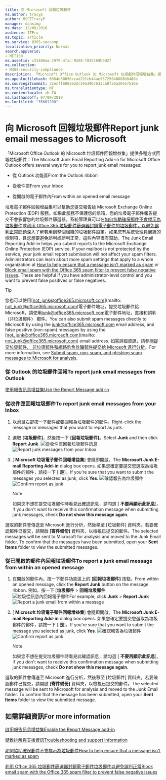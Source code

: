 ```yaml
---
title: 向 Microsoft 回報垃圾郵件
ms.author: tracyp
author: MSFTTracyP
manager: dansimp
ms.date: 12/09/2016
audience: ITPro
ms.topic: article
ms.service: O365-seccomp
localization_priority: Normal
search.appverid:
- MET150
ms.assetid: c31406ea-2979-4fac-9288-f835269b9d2f
ms.collection:
- M365-security-compliance
description: 「Microsoft Office Outlook 的 Microsoft 垃圾郵件回報增益集」提供多種方式回報垃圾郵件：
ms.openlocfilehash: 6064e60096ccad22fcb44ae35725640880b8468e
ms.sourcegitcommit: 32ecff689ae32c59a39b7633ca0f36a304e7516e
ms.translationtype: MT
ms.contentlocale: zh-TW
ms.lasthandoff: 07/09/2019
ms.locfileid: "35601200"
---
```

# <a name="report-junk-email-messages-to-microsoft"></a><span data-ttu-id="a438e-103">向 Microsoft 回報垃圾郵件</span><span class="sxs-lookup"><span data-stu-id="a438e-103">Report junk email messages to Microsoft</span></span>

<span data-ttu-id="a438e-104">「Microsoft Office Outlook 的 Microsoft 垃圾郵件回報增益集」提供多種方式回報垃圾郵件：</span><span class="sxs-lookup"><span data-stu-id="a438e-104">The Microsoft Junk Email Reporting Add-in for Microsoft Office Outlook offers several ways for you to report junk email messages:</span></span>
  
- <span data-ttu-id="a438e-105">從 Outlook 功能區</span><span class="sxs-lookup"><span data-stu-id="a438e-105">From the Outlook ribbon</span></span>
    
- <span data-ttu-id="a438e-106">從收件匣</span><span class="sxs-lookup"><span data-stu-id="a438e-106">From your Inbox</span></span>
    
- <span data-ttu-id="a438e-107">從開啟的電子郵件內</span><span class="sxs-lookup"><span data-stu-id="a438e-107">From within an opened email message</span></span>
    
<span data-ttu-id="a438e-p101">垃圾電子郵件回報增益集可以幫助您提交報告給 Microsoft Exchange Online Protection (EOP) 服務。如果此服務不保護您的信箱，您的垃圾電子郵件報告提交不會影響您的垃圾郵件篩選器。系統管理員可以在[如何協助確保郵件不會標示為垃圾郵件](https://go.microsoft.com/fwlink/p/?LinkId=534224)或[利用 Office 365 垃圾郵件篩選器封鎖電子郵件的垃圾郵件，以避免誤判正常問題](https://go.microsoft.com/fwlink/p/?LinkId=534225)深入了解套用到整個組織的垃圾郵件設定。如果您有系統管理員層級的控制項，且您想要避免誤判或誤判正常，這些內容很有幫助。</span><span class="sxs-lookup"><span data-stu-id="a438e-p101">The Junk Email Reporting Add-in helps you submit reports to the Microsoft Exchange Online Protection (EOP) service. If your mailbox is not protected by the service, your junk email report submission will not affect your spam filters. Administrators can learn about more spam settings that apply to a whole organization at [How to help ensure that a message isn't marked as spam](https://go.microsoft.com/fwlink/p/?LinkId=534224) or [Block email spam with the Office 365 spam filter to prevent false negative issues](https://go.microsoft.com/fwlink/p/?LinkId=534225). These are helpful if you have administrator-level control and you want to prevent false positives or false negatives.</span></span>
  
> [!TIP]
> <span data-ttu-id="a438e-112">您也可以使用[not_junk@office365.microsoft.com](mailto: not_junk@office365.microsoft.com)電子郵件地址，提交垃圾郵件給 Microsoft，請使用[junk@office365.microsoft.com](mailto:junk@office365.microsoft.com)電子郵件地址，直接和誤判 （非垃圾郵件） 郵件。</span><span class="sxs-lookup"><span data-stu-id="a438e-112">You can also submit spam messages directly to Microsoft by using the [junk@office365.microsoft.com](mailto:junk@office365.microsoft.com) email address, and false positive (non-spam) messages by using the [not_junk@office365.microsoft.com](mailto: not_junk@office365.microsoft.com) email address.</span></span> <span data-ttu-id="a438e-113">如需詳細資訊，請參閱[提交垃圾郵件、 非垃圾郵件和網路釣魚詐騙郵件提交給 Microsoft 進行分析](submit-spam-non-spam-and-phishing-scam-messages-to-microsoft-for-analysis.md)。</span><span class="sxs-lookup"><span data-stu-id="a438e-113">For more information, see [Submit spam, non-spam, and phishing scam messages to Microsoft for analysis](submit-spam-non-spam-and-phishing-scam-messages-to-microsoft-for-analysis.md).</span></span> 
  
### <a name="to-report-junk-email-messages-from-outlook"></a><span data-ttu-id="a438e-114">從 Outlook 的垃圾郵件回報</span><span class="sxs-lookup"><span data-stu-id="a438e-114">To report junk email messages from Outlook</span></span>

[<span data-ttu-id="a438e-115">使用報告訊息增益集</span><span class="sxs-lookup"><span data-stu-id="a438e-115">Use the Report Message add-in</span></span>](https://support.office.com/article/b5caa9f1-cdf3-4443-af8c-ff724ea719d2) 
  
### <a name="to-report-junk-email-messages-from-your-inbox"></a><span data-ttu-id="a438e-116">從收件匣回報垃圾郵件</span><span class="sxs-lookup"><span data-stu-id="a438e-116">To report junk email messages from your Inbox</span></span>

1. <span data-ttu-id="a438e-117">以滑鼠右鍵按一下郵件或要回報為垃圾郵件的郵件。</span><span class="sxs-lookup"><span data-stu-id="a438e-117">Right-click the message or messages that you want to report as junk.</span></span>
    
2. <span data-ttu-id="a438e-118">選取 **[垃圾郵件]**，然後按一下 **[回報垃圾郵件]**。</span><span class="sxs-lookup"><span data-stu-id="a438e-118">Select **Junk** and then click **Report Junk**.</span></span>
    <span data-ttu-id="a438e-119">![從收件匣回報垃圾郵件訊息](media/EOP-Outlook-Junk-Reporting-Tool-3.jpg)</span><span class="sxs-lookup"><span data-stu-id="a438e-119">![Report junk messages from your Inbox](media/EOP-Outlook-Junk-Reporting-Tool-3.jpg)</span></span>
  
3. <span data-ttu-id="a438e-120">[ **Microsoft 垃圾電子郵件回報增益集**] 會隨即開啟。</span><span class="sxs-lookup"><span data-stu-id="a438e-120">The **Microsoft Junk E-mail Reporting Add-in** dialog box opens.</span></span> <span data-ttu-id="a438e-121">如果您確定要提交您選取為垃圾郵件的郵件，請按一下 [ **是**]。</span><span class="sxs-lookup"><span data-stu-id="a438e-121">If you're sure that you want to submit the messages you selected as junk, click **Yes**.</span></span>
    <span data-ttu-id="a438e-122">![確認報告為垃圾郵件](media/EOP-Outlook-Junk-Reporting-Tool-2.jpg)</span><span class="sxs-lookup"><span data-stu-id="a438e-122">![Confirm report as junk](media/EOP-Outlook-Junk-Reporting-Tool-2.jpg)</span></span>
  
    > [!NOTE]
    > <span data-ttu-id="a438e-123">如果您不想在提交垃圾郵件時看見此確認訊息，請勾選 [ **不要再顯示此訊息**]。</span><span class="sxs-lookup"><span data-stu-id="a438e-123">If you don't want to receive this confirmation message when submitting junk messages, check **Do not show this message again**.</span></span> 
  
<span data-ttu-id="a438e-p105">選取的郵件會傳送至 Microsoft 進行分析，然後移至 [垃圾郵件] 資料夾。若要確認郵件已提交，請開啟 **[寄件備份]** 資料夾，以檢視已提交的郵件。</span><span class="sxs-lookup"><span data-stu-id="a438e-p105">The selected messages will be sent to Microsoft for analysis and moved to the Junk Email folder. To confirm that the messages have been submitted, open your **Sent Items** folder to view the submitted messages.</span></span> 
  
### <a name="to-report-a-junk-email-message-from-within-an-opened-message"></a><span data-ttu-id="a438e-126">從已開啟的郵件內回報垃圾郵件</span><span class="sxs-lookup"><span data-stu-id="a438e-126">To report a junk email message from within an opened message</span></span>

1. <span data-ttu-id="a438e-127">在開啟的郵件內，按一下郵件功能區上的 **[回報垃圾郵件]** 按鈕。</span><span class="sxs-lookup"><span data-stu-id="a438e-127">From within an opened message, click the **Report Junk** button on the message ribbon.</span></span> <span data-ttu-id="a438e-128">例如，按一下 [**垃圾郵件** \> **回報垃圾郵件**![垃圾從訊息內回報電子郵件](media/EOP-Outlook-Junk-Reporting-Tool-4.jpg)</span><span class="sxs-lookup"><span data-stu-id="a438e-128">For example, click **Junk** \> **Report Junk** ![Report a junk email from within a message](media/EOP-Outlook-Junk-Reporting-Tool-4.jpg)</span></span>
  
2. <span data-ttu-id="a438e-129">[ **Microsoft 垃圾電子郵件回報增益集**] 會隨即開啟。</span><span class="sxs-lookup"><span data-stu-id="a438e-129">The **Microsoft Junk E-mail Reporting Add-in** dialog box opens.</span></span> <span data-ttu-id="a438e-130">如果您確定要提交您選取為垃圾郵件的郵件，請按一下 [ **是**]。</span><span class="sxs-lookup"><span data-stu-id="a438e-130">If you're sure that you want to submit the message you selected as junk, click **Yes**.</span></span>
    <span data-ttu-id="a438e-131">![確認報告為垃圾郵件](media/EOP-Outlook-Junk-Reporting-Tool-2.jpg)</span><span class="sxs-lookup"><span data-stu-id="a438e-131">![Confirm report as junk](media/EOP-Outlook-Junk-Reporting-Tool-2.jpg)</span></span>
  
    > [!NOTE]
    > <span data-ttu-id="a438e-132">如果您不想在提交垃圾郵件時看見此確認訊息，請勾選 [ **不要再顯示此訊息**]。</span><span class="sxs-lookup"><span data-stu-id="a438e-132">If you don't want to receive this confirmation message when submitting junk messages, check **Do not show this message again**.</span></span> 
  
<span data-ttu-id="a438e-p108">選取的郵件會傳送至 Microsoft 進行分析，然後移至 [垃圾郵件] 資料夾。若要確認郵件已提交，請開啟 **[寄件備份]** 資料夾，以檢視已提交的郵件。</span><span class="sxs-lookup"><span data-stu-id="a438e-p108">The selected message will be sent to Microsoft for analysis and moved to the Junk Email folder. To confirm that the message has been submitted, open your **Sent Items** folder to view the submitted message.</span></span> 
  
## <a name="for-more-information"></a><span data-ttu-id="a438e-135">如需詳細資訊</span><span class="sxs-lookup"><span data-stu-id="a438e-135">For more information</span></span>

[<span data-ttu-id="a438e-136">啟用報告訊息增益集</span><span class="sxs-lookup"><span data-stu-id="a438e-136">Enable the Report Message add-in</span></span>](https://support.office.com/article/4250c4bc-6102-420b-9e0a-a95064837676)
  
[<span data-ttu-id="a438e-137">疑難排解與支援資訊</span><span class="sxs-lookup"><span data-stu-id="a438e-137">Troubleshooting and support information</span></span>](troubleshooting-and-support-information.md)
  
[<span data-ttu-id="a438e-138">如何協助確保郵件不會標示為垃圾郵件</span><span class="sxs-lookup"><span data-stu-id="a438e-138">How to help ensure that a message isn't marked as spam</span></span>](https://go.microsoft.com/fwlink/p/?LinkId=534224)
  
[<span data-ttu-id="a438e-139">利用 Office 365 垃圾郵件篩選器封鎖電子郵件垃圾郵件以避免誤判正常</span><span class="sxs-lookup"><span data-stu-id="a438e-139">Block email spam with the Office 365 spam filter to prevent false negative issues</span></span>](https://go.microsoft.com/fwlink/p/?LinkId=534225)
  

